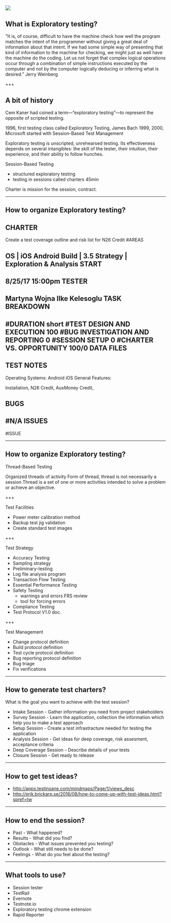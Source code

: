 ![](http://static.bbci.co.uk/schoolradio/images/ic/qe//width/960/schoolradio/history/since1948/space/space_exploration.jpg)
---

## What is Exploratory testing?

"It is, of course, difficult to have the machine check how well the program matches the intent of the programmer without giving a great deal of information about that intent. If we had some simple way of presenting that kind of information to the machine for checking, we might just as well have the machine do the coding. Let us not forget that complex logical operations occur through a combination of simple instructions executed by the computer and not by the computer logically deducing or inferring what is desired.”
Jerry Weinberg

+++

## A bit of history

Cem Kaner had coined a term—”exploratory testing”—to represent the opposite of scripted testing.

1996, first testing class called Exploratory Testing, James Bach
1999, 2000, Microsoft started with Session-Based Test Management

Exploratory testing is unscripted, unrehearsed testing. Its effectiveness depends on several intangibles: the skill of the tester, their intuition, their experience, and their ability to follow hunches.

Session-Based Testing
- structured exploratory testing
- testing in sessions called charters 45min

Charter is mission for the session, contract.

---

## How to organize Exploratory testing?

CHARTER
-----------------------------------------------
Create a test coverage outline and risk list for N26 Credit
#AREAS

OS | iOS Android
Build | 3.5
Strategy | Exploration & Analysis
START
-----------------------------------------------
8/25/17 15:00pm
TESTER
-----------------------------------------------
Martyna Wojna
Ilke Kelesoglu
TASK BREAKDOWN
-----------------------------------------------
#DURATION
short
#TEST DESIGN AND EXECUTION
100
#BUG INVESTIGATION AND REPORTING
0
#SESSION SETUP
0
#CHARTER VS. OPPORTUNITY
100/0
DATA FILES
-----------------------------------------------
TEST NOTES
-----------------------------------------------
Operating Systems:
Android
iOS
General Features:

Installation, N26 Credit, AuxMoney Credit, 

BUGS
-----------------------------------------------
#N/A
ISSUES
-----------------------------------------------
#ISSUE

---

## How to organize Exploratory testing?

Thread-Based Testing

Organized threads of activity
Form of thread, thread is not necessarily a session
Thread is a set of one or more activities intended to solve a problem or achieve an objective.

+++

Test Facilities

* Power meter calibration method
* Backup test jig validation
* Create standard test images

+++

Test Strategy

* Accuracy Testing
* Sampling strategy
* Preliminary-testing
* Log file analysis program
* Transaction Flow Testing
* Essential Performance Testing
* Safety Testing
   - warnings and errors FRS review
   - tool for forcing errors
* Compliance Testing
* Test Protocol V1.0 doc.

+++

Test Management

* Change protocol definition
* Build protocol definition
* Test cycle protocol definition
* Bug reporting protocol definition
* Bug triage
* Fix verifications

---

## How to generate test charters?

What is the goal you want to achieve with the test session?

* Intake Session - Gather information you need from project stakeholders
* Survey Session - Learn the application, collection the information which help you to make a test approach
* Setup Session - Create a test infrastracture needed for testing the application
* Analysis Session - Get ideas for deep coverage, risk assesment, acceptance criteria
* Deep Coverage Session - Describe details of your tests
* Closure Session - Get ready to release

---

## How to get test ideas?

* http://apps.testinsane.com/mindmaps/Page/1/views_desc
* http://erik.brickarp.se/2016/08/how-to-come-up-with-test-ideas.html?spref=tw

---

## How to end the session?

* Past - What happened?
* Results - What did you find?
* Obstacles - What issues prevented you testing?
* Outlook - What still needs to be done?
* Feelings - What do you feel about the testing?

---

## What tools to use?

* Session tester
* TestRail
* Evernote 
* Testnote.io
* Exploratory testing chrome extension
* Rapid Reporter


